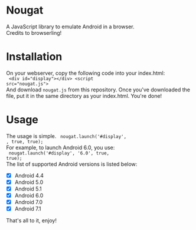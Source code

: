 # Nougat
A JavaScript library to emulate Android in a browser. <br>
Credits to browserling! <br>
# Installation
On your webserver, copy the following code into your index.html: <br>
<code>
&lt;div id="display">&lt;/div>
&lt;script src="nougat.js"></script>
</code><br>
And download <code>nougat.js</code> from this repository. Once you've downloaded the file, put it in the same directory as your index.html. You're done!
# Usage
The usage is simple.
<code>
nougat.launch('#display', <android version>, true, true);
</code><br>
For example, to launch Android 6.0, you use: <br>
<code>
nougat.launch('#display', '6.0', true, true);
</code><br>
The list of supported Android versions is listed below: <br>
- [x] Android 4.4
- [x] Android 5.0
- [x] Android 5.1
- [x] Android 6.0
- [x] Android 7.0
- [x] Android 7.1<br>

That's all to it, enjoy!
